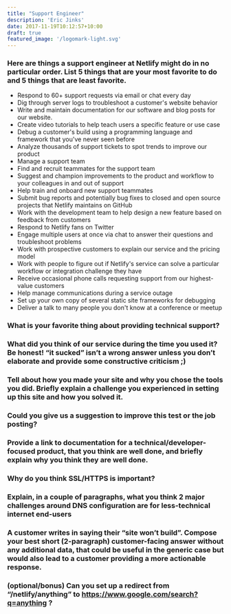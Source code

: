 ```yaml
---
title: "Support Engineer"
description: 'Eric Jinks'
date: 2017-11-19T10:12:57+10:00
draft: true
featured_image: '/logomark-light.svg'
---
```


### Here are things a support engineer at Netlify might do in no particular order. List 5 things that are your most favorite to do and 5 things that are least favorite.

* Respond to 60+ support requests via email or chat every day
* Dig through server logs to troubleshoot a customer's website behavior
* Write and maintain documentation for our software and blog posts for our website.
* Create video tutorials to help teach users a specific feature or use case
* Debug a customer's build using a programming language and framework that you've never seen before
* Analyze thousands of support tickets to spot trends to improve our product
* Manage a support team
* Find and recruit teammates for the support team
* Suggest and champion improvements to the product and workflow to your colleagues in and out of support
* Help train and onboard new support teammates
* Submit bug reports and potentially bug fixes to closed and open source projects that Netlify maintains on GitHub
* Work with the development team to help design a new feature based on feedback from customers
* Respond to Netlify fans on Twitter
* Engage multiple users at once via chat to answer their questions and troubleshoot problems
* Work with prospective customers to explain our service and the pricing model
* Work with people to figure out if Netlify's service can solve a particular workflow or integration challenge they have
* Receive occasional phone calls requesting support from our highest-value customers
* Help manage communications during a service outage
* Set up your own copy of several static site frameworks for debugging  
* Deliver a talk to many people you don't know at a conference or meetup

### What is your favorite thing about providing technical support?

### What did you think of our service during the time you used it?  Be honest!  “it sucked” isn’t a wrong answer unless you don’t elaborate and provide some constructive criticism ;)

### Tell about how you made your site and why you chose the tools you did.  Briefly explain a challenge you experienced in setting up this site and how you solved it.

### Could you give us a suggestion to improve this test or the job posting?

### Provide a link to documentation for a technical/developer-focused product, that you think are well done, and briefly explain why you think they are well done.

### Why do you think SSL/HTTPS is important?

### Explain, in a couple of paragraphs, what you think 2 major challenges around DNS configuration are for less-technical internet end-users

### A customer writes in saying their “site won’t build”.  Compose your best short (2-paragraph) customer-facing answer without any additional data, that could be useful in the generic case but would also lead to a customer providing a more actionable response.

### (optional/bonus) Can you set up a redirect from “/netlify/anything” to https://www.google.com/search?q=anything ?
